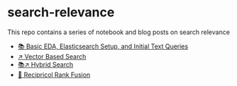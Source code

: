 # search-relevance

This repo contains a series of notebook and blog posts on search relevance

- [📚 Basic EDA, Elasticsearch Setup, and Initial Text Queries](blog-posts/post1.md)
- [↗️ Vector Based Search](blog-posts/post2.md)
- [📚↗️ Hybrid Search](blog-posts/post3.md)
- [🔀 Recipricol Rank Fusion](blog-posts/post4.md)
